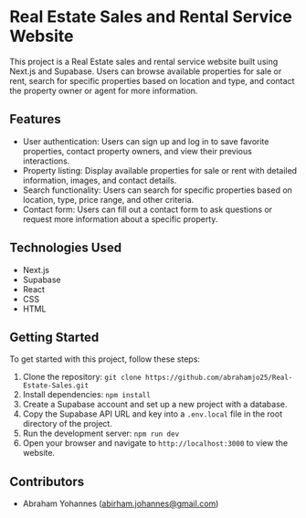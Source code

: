 # Real Estate Sales and Rental Service Website

This project is a Real Estate sales and rental service website built using Next.js and Supabase. Users can browse available properties for sale or rent, search for specific properties based on location and type, and contact the property owner or agent for more information.

## Features
- User authentication: Users can sign up and log in to save favorite properties, contact property owners, and view their previous interactions.
- Property listing: Display available properties for sale or rent with detailed information, images, and contact details.
- Search functionality: Users can search for specific properties based on location, type, price range, and other criteria.
- Contact form: Users can fill out a contact form to ask questions or request more information about a specific property.

## Technologies Used
- Next.js
- Supabase
- React
- CSS
- HTML

## Getting Started
To get started with this project, follow these steps:

1. Clone the repository: `git clone https://github.com/abrahamjo25/Real-Estate-Sales.git`
2. Install dependencies: `npm install`
3. Create a Supabase account and set up a new project with a database.
4. Copy the Supabase API URL and key into a `.env.local` file in the root directory of the project.
5. Run the development server: `npm run dev`
6. Open your browser and navigate to `http://localhost:3000` to view the website.

## Contributors
- Abraham Yohannes (abirham.johannes@gmail.com)
